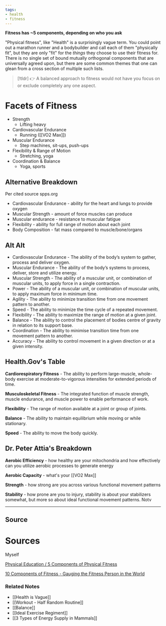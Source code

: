 ```yaml
---
tags:
- health
- fitness
---
```

**Fitness has ~5 components, depending on who you ask**

"Physical fitness", like "Health" is a surprisingly vague term. You could point out a marathon runner and a bodybuilder and call each of them "physically fit", but they are only "fit" for the *things* they choose to use their fitness for. There is no single set of bound mutually orthogonal components that are universally agreed upon, but there are some common themes that one can glean from a cross section of multiple such lists.

> [!tldr] 👉 A balanced approach to fitness would not have you focus on or exclude completely any one aspect.

# Facets of Fitness

- Strength
    - Lifting heavy
- Cardiovascular Endurance
    - Running ([[VO2 Max]])
- Muscular Endurance
    - Step machines, sit-ups, push-ups
- Flexibility & Range of Motion
    - Stretching, yoga
- Coordination & Balance
    - Yoga, sports

## Alternative Breakdown

Per cited source spps.org

- Cardiovascular Endurance - ability for the heart and lungs to provide oxygen
- Muscular Strength - amount of force muscles can produce
- Muscular endurance - resistance to muscular fatigue
- Flexibility - ability for full range of motion about each joint
- Body Composition - fat mass compared to muscle/bone/organs

## Alt Alt

- Cardiovascular Endurance - The ability of the body’s system to gather, process and deliver oxygen.
- Muscular Endurance - The ability of the body’s systems to process, deliver, store and utilize energy.
- Muscular Strength - The ability of a muscular unit, or combination of muscular units, to apply force in a single contraction.
- Power - The ability of a muscular unit, or combination of muscular units, to apply maximum force in minimum time.
- Agility - The ability to minimize transition time from one movement pattern to another.
- Speed - The ability to minimize the time cycle of a repeated movement.
- Flexibility - The ability to maximize the range of motion at a given joint.
- Balance - The ability to control the placement of bodies centre of gravity in relation to its support base.
- Coordination - The ability to minimise transition time from one movement pattern to another.
- Accuracy - The ability to control movement in a given direction or at a given intensity.

## Health.Gov's Table

**Cardiorespiratory Fitness** - The ability to perform large-muscle, whole-body exercise at moderate-to-vigorous intensities for extended periods of time.

**Musculoskeletal Fitness** - The integrated function of muscle strength, muscle endurance, and muscle power to enable performance of work.

**Flexibility** - The range of motion available at a joint or group of joints.

**Balance** - The ability to maintain equilibrium while moving or while stationary.

**Speed** - The ability to move the body quickly.

## Dr. Peter Attia's Breakdown

**Aerobic Efficiency** - how healthy are your mitochondria and how effectively can you utilize aerobic processes to generate energy

**Aerobic Capacity** - what's your [[VO2 Max]]

**Strength** - how strong are you across various functional movement patterns

**Stability** - how prone are you to injury, stability is about your stabilizers somewhat, but more so about ideal functional movement patterns. Notv

---

## Source

# Sources

Myself

[Physical Education / 5 Components of Physical Fitness](https://www.spps.org/Page/18206)

[10 Components of Fitness - Gauging the Fitness Person in the World](https://krixluther.com/10-components-of-fitness/)

[](https://health.gov/sites/default/files/2019-09/Physical_Activity_Guidelines_2nd_edition.pdf#page13)

### Related Notes
- [[Health is Vague]] 
- [[Workout - Half Random Routine]] 
- [[Balance]] 
- [[Ideal Exercise Regiment]] 
- [[3 Types of Energy Supply in Mammals]]